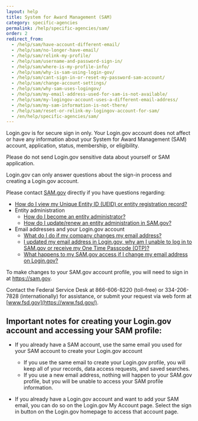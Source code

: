 ```yaml
---
layout: help
title: System for Award Management (SAM)
category: specific-agencies
permalink: /help/specific-agencies/sam/
order: 2
redirect_from:
  - /help/sam/have-account-different-email/
  - /help/sam/no-longer-have-email/
  - /help/sam/relink-my-profile/
  - /help/sam/username-and-password-sign-in/
  - /help/sam/where-is-my-profile-info/
  - /help/sam/why-is-sam-using-login-gov/
  - /help/sam/cant-sign-in-or-reset-my-password-sam-account/
  - /help/sam/change-account-settings/
  - /help/sam/why-sam-uses-logingov/
  - /help/sam/my-email-address-used-for-sam-is-not-available/
  - /help/sam/my-logingov-account-uses-a-different-email-address/
  - /help/sam/my-sam-information-is-not-there/
  - /help/sam/reset-or-relink-my-logingov-account-for-sam/
  - /en/help/specific-agencies/sam/
---
```

Login.gov is for secure sign in only. Your Login.gov account does not affect or have any information about your System for Award Management (SAM) account, application, status, membership, or eligibility.

Please do not send Login.gov sensitive data about yourself or SAM application.

Login.gov can only answer questions about the sign-in process and creating a Login.gov account.

Please contact [SAM.gov](https://sam.gov/) directly if you have questions regarding:

* [How do I view my Unique Entity ID (UEID) or entity registration record?](https://www.fsd.gov/gsafsd_sp?id=kb_article_view&sysparm_article=KB0041254)
* Entity administration
  * [How do I become an entity administrator?](https://www.fsd.gov/gsafsd_sp?id=kb_article_view&sysparm_article=KB0016652)
  * [How do I update/renew an entity administration in SAM.gov?](https://www.fsd.gov/gsafsd_sp?id=kb_article_view&sysparm_article=KB0016307)
* Email addresses and your Login.gov account
  * [What do I do if my company changes my email address?](https://www.fsd.gov/gsafsd_sp?id=gsafsd_kb_articles&sys_id=6d69d674879b355065b70ed40cbb35e9)
  * [I updated my email address in Login.gov, why am I unable to log in to SAM.gov or receive my One Time Passcode (OTP)?](https://www.fsd.gov/gsafsd_sp?id=gsafsd_kb_articles&sys_id=da7c0c411bcdfd142fe5ed7ae54bcb4c)
  * [What happens to my SAM.gov access if I change my email address on Login.gov?](https://www.fsd.gov/gsafsd_sp?id=gsafsd_kb_articles&sys_id=9f6f9c311b6d7150c5c4dd39bc4bcb22)

To make changes to your SAM.gov account profile, you will need to sign in at <https://sam.gov>.

Contact the Federal Service Desk at 866-606-8220 (toll-free) or 334-206-7828 (internationally) for assistance, or submit your request via web form at [www.fsd.gov](https://www.fsd.gov/).

## Important notes for creating your Login.gov account and accessing your SAM profile:

* If you already have a SAM account, use the same email you used for your SAM account to create your Login.gov account

  * If you use the same email to create your Login.gov profile, you will keep all of your records, data access requests, and saved searches.
  * If you use a new email address, nothing will happen to your SAM.gov profile, but you will be unable to access your SAM profile information.
* If you already have a Login.gov account and want to add your SAM email, you can do so on the Login.gov My Account page. Select the sign in button on the Login.gov homepage to access that account page.
